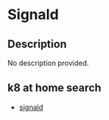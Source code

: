 # Signald

## Description

No description provided.

## k8 at home search

- [signald](https://nanne.dev/k8s-at-home-search/#/signald)
